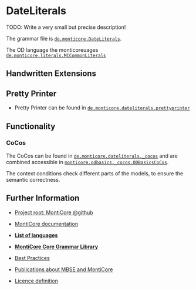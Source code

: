 <!-- (c) https://github.com/MontiCore/monticore -->


# DateLiterals

TODO: Write a very small  but precise description!

The grammar file is [`de.monticore.DateLiterals`][DateLiterals].

The OD language the monticoreuages  
 [`de.monticore.literals.MCCommonLiterals`][MCCommonLiterals]

## Handwritten Extensions
## Pretty Printer
- Pretty Printer can be found in [`de.monticore.dateliterals.prettyprinter`][prettyprinter]

## Functionality
### CoCos
The CoCos can be found in [`de.monticore.dateliterals._cocos`][cocos] and are combined
accessible in [`monticore.odbasics._cocos.ODBasicsCoCos`][DateCoCos].

The context conditions check different parts of the models, to ensure the semantic correctness.

[DateLiterals]: https://git.rwth-aachen.de/monticore/languages/od/-/blob/master/src/main/grammars/de/monticore/DateLiterals.mc4
[MCCommonLiterals]: https://git.rwth-aachen.de/monticore/monticore/-/blob/dev/monticore-grammar/src/main/grammars/de/monticore/types/MCFullGenericTypes.mc4
[_ast]: https://git.rwth-aachen.de/monticore/languages/od/-/tree/master/src%2Fmain%2Fjava%2Fde%2Fmonticore%2Flang%2Fodbasics%2F_ast
[_symboltable]: https://git.rwth-aachen.de/monticore/languages/od/-/tree/master/src%2Fmain%2Fjava%2Fde%2Fmonticore%2Flang%2Fodbasics%2F_symboltable
[prettyprinter]: https://git.rwth-aachen.de/monticore/languages/od/-/blob/master/src/main/java/de/monticore/dateliterals/prettyprinter/DateLiteralsPrettyPrinter.java
[cocos]: https://git.rwth-aachen.de/monticore/languages/od/-/tree/master/src/main/java/de/monticore/dateliterals/_cocos
[DateCoCos]: https://git.rwth-aachen.de/monticore/languages/od/-/blob/master/src/main/java/de/monticore/dateliterals/_cocos/DateLiteralsCoCos.java

## Further Information

* [Project root: MontiCore @github](https://github.com/MontiCore/monticore)
* [MontiCore documentation](http://www.monticore.de/)

* [**List of languages**](https://git.rwth-aachen.de/monticore/monticore/-/blob/dev/docs/Languages.md)
* [**MontiCore Core Grammar Library**](https://git.rwth-aachen.de/monticore/monticore/blob/dev/monticore-grammar/src/main/grammars/de/monticore/Grammars.md)
* [Best Practices](BestPractices.md)
* [Publications about MBSE and MontiCore](https://www.se-rwth.de/publications/)

* [Licence definition](https://github.com/MontiCore/monticore/blob/master/00.org/Licenses/LICENSE-MONTICORE-3-LEVEL.md)

